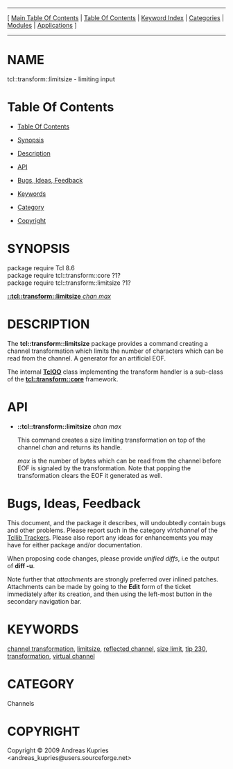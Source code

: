 
[//000000001]: # (tcl::transform::limitsize \- Reflected/virtual channel support)
[//000000002]: # (Generated from file 'limitsize\.man' by tcllib/doctools with format 'markdown')
[//000000003]: # (Copyright &copy; 2009 Andreas Kupries <andreas\_kupries@users\.sourceforge\.net>)
[//000000004]: # (tcl::transform::limitsize\(n\) 1 tcllib "Reflected/virtual channel support")

<hr> [ <a href="../../../../toc.md">Main Table Of Contents</a> &#124; <a
href="../../../toc.md">Table Of Contents</a> &#124; <a
href="../../../../index.md">Keyword Index</a> &#124; <a
href="../../../../toc0.md">Categories</a> &#124; <a
href="../../../../toc1.md">Modules</a> &#124; <a
href="../../../../toc2.md">Applications</a> ] <hr>

# NAME

tcl::transform::limitsize \- limiting input

# <a name='toc'></a>Table Of Contents

  - [Table Of Contents](#toc)

  - [Synopsis](#synopsis)

  - [Description](#section1)

  - [API](#section2)

  - [Bugs, Ideas, Feedback](#section3)

  - [Keywords](#keywords)

  - [Category](#category)

  - [Copyright](#copyright)

# <a name='synopsis'></a>SYNOPSIS

package require Tcl 8\.6  
package require tcl::transform::core ?1?  
package require tcl::transform::limitsize ?1?  

[__::tcl::transform::limitsize__ *chan* *max*](#1)  

# <a name='description'></a>DESCRIPTION

The __tcl::transform::limitsize__ package provides a command creating a
channel transformation which limits the number of characters which can be read
from the channel\. A generator for an artificial EOF\.

The internal __[TclOO](\.\./\.\./\.\./\.\./index\.md\#tcloo)__ class implementing
the transform handler is a sub\-class of the
__[tcl::transform::core](\.\./virtchannel\_core/transformcore\.md)__
framework\.

# <a name='section2'></a>API

  - <a name='1'></a>__::tcl::transform::limitsize__ *chan* *max*

    This command creates a size limiting transformation on top of the channel
    *chan* and returns its handle\.

    *max* is the number of bytes which can be read from the channel before EOF
    is signaled by the transformation\. Note that popping the transformation
    clears the EOF it generated as well\.

# <a name='section3'></a>Bugs, Ideas, Feedback

This document, and the package it describes, will undoubtedly contain bugs and
other problems\. Please report such in the category *virtchannel* of the
[Tcllib Trackers](http://core\.tcl\.tk/tcllib/reportlist)\. Please also report
any ideas for enhancements you may have for either package and/or documentation\.

When proposing code changes, please provide *unified diffs*, i\.e the output of
__diff \-u__\.

Note further that *attachments* are strongly preferred over inlined patches\.
Attachments can be made by going to the __Edit__ form of the ticket
immediately after its creation, and then using the left\-most button in the
secondary navigation bar\.

# <a name='keywords'></a>KEYWORDS

[channel transformation](\.\./\.\./\.\./\.\./index\.md\#channel\_transformation),
[limitsize](\.\./\.\./\.\./\.\./index\.md\#limitsize), [reflected
channel](\.\./\.\./\.\./\.\./index\.md\#reflected\_channel), [size
limit](\.\./\.\./\.\./\.\./index\.md\#size\_limit), [tip
230](\.\./\.\./\.\./\.\./index\.md\#tip\_230),
[transformation](\.\./\.\./\.\./\.\./index\.md\#transformation), [virtual
channel](\.\./\.\./\.\./\.\./index\.md\#virtual\_channel)

# <a name='category'></a>CATEGORY

Channels

# <a name='copyright'></a>COPYRIGHT

Copyright &copy; 2009 Andreas Kupries <andreas\_kupries@users\.sourceforge\.net>
